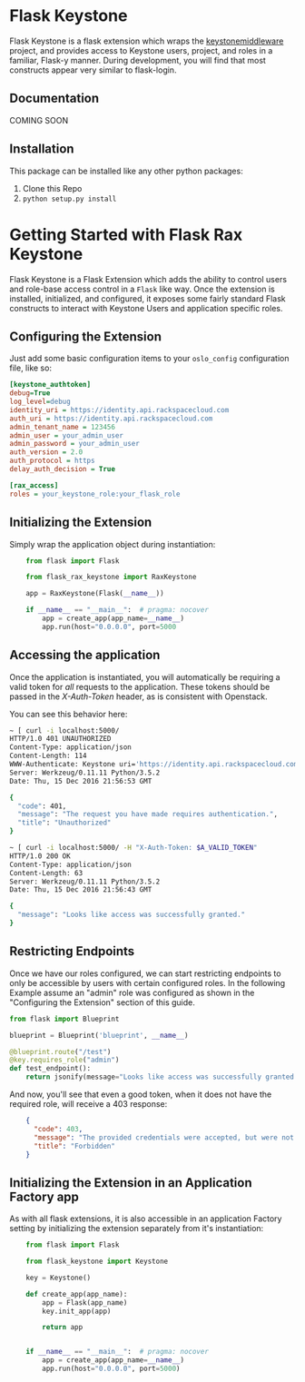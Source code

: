 Flask Keystone
==============

Flask Keystone is a flask extension which wraps the [keystonemiddleware](https://github.com/openstack/keystonemiddleware "KeystoneMiddleware's Github Page") project, and provides access to Keystone
users, project, and roles in a familiar, Flask-y manner. During development, you will find that most constructs appear very similar to flask-login.

Documentation
-------------

COMING SOON

Installation
------------
This package can be installed like any other python packages:
1. Clone this Repo
2. ```python setup.py install```

Getting Started with Flask Rax Keystone
=======================================

Flask Keystone is a Flask Extension which adds the ability to control users and role-base access control in a `Flask` like way. Once the extension is installed, initialized, and configured, it exposes some fairly standard Flask constructs to interact with Keystone Users and application specific roles.

Configuring the Extension
-------------------------

Just add some basic configuration items to your `oslo_config` configuration file, like so:

```ini
[keystone_authtoken]
debug=True
log_level=debug
identity_uri = https://identity.api.rackspacecloud.com
auth_uri = https://identity.api.rackspacecloud.com
admin_tenant_name = 123456
admin_user = your_admin_user
admin_password = your_admin_user
auth_version = 2.0
auth_protocol = https
delay_auth_decision = True

[rax_access]
roles = your_keystone_role:your_flask_role
```

Initializing the Extension
--------------------------

Simply wrap the application object during instantiation:
```python
    from flask import Flask

    from flask_rax_keystone import RaxKeystone

    app = RaxKeystone(Flask(__name__))

    if __name__ == "__main__":  # pragma: nocover
        app = create_app(app_name=__name__)
        app.run(host="0.0.0.0", port=5000
```

Accessing the application
-------------------------

Once the application is instantiated, you will automatically be requiring a valid token for *all* requests to the application. These tokens should be passed in the *X-Auth-Token* header, as is consistent with Openstack.

You can see this behavior here:
```bash
~ [ curl -i localhost:5000/
HTTP/1.0 401 UNAUTHORIZED
Content-Type: application/json
Content-Length: 114
WWW-Authenticate: Keystone uri='https://identity.api.rackspacecloud.com'
Server: Werkzeug/0.11.11 Python/3.5.2
Date: Thu, 15 Dec 2016 21:56:53 GMT

{
  "code": 401,
  "message": "The request you have made requires authentication.",
  "title": "Unauthorized"
}

~ [ curl -i localhost:5000/ -H "X-Auth-Token: $A_VALID_TOKEN"
HTTP/1.0 200 OK
Content-Type: application/json
Content-Length: 63
Server: Werkzeug/0.11.11 Python/3.5.2
Date: Thu, 15 Dec 2016 21:56:43 GMT

{
  "message": "Looks like access was successfully granted."
}
```

Restricting Endpoints
---------------------

Once we have our roles configured, we can start restricting endpoints to only be accessible by users with certain configured roles. In the following Example assume an "admin" role was configured as shown in the "Configuring the Extension" section of this guide.

```python
from flask import Blueprint

blueprint = Blueprint('blueprint', __name__)

@blueprint.route("/test")
@key.requires_role("admin")
def test_endpoint():
    return jsonify(message="Looks like access was successfully granted.")
```

And now, you'll see that even a good token, when it does not have the required role, will receive a 403 response:

```json
    {
      "code": 403,
      "message": "The provided credentials were accepted, but were not sufficient to access this resource.",
      "title": "Forbidden"
    }
```
Initializing the Extension in an Application Factory app
--------------------------------------------------------

As with all flask extensions, it is also accessible in an application Factory setting by initializing the extension separately from it's instantiation:
```python
    from flask import Flask

    from flask_keystone import Keystone

    key = Keystone()

    def create_app(app_name):
        app = Flask(app_name)
        key.init_app(app)

        return app


    if __name__ == "__main__":  # pragma: nocover
        app = create_app(app_name=__name__)
        app.run(host="0.0.0.0", port=5000)
```
